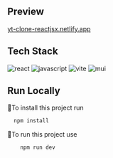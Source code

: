 
## Preview
<a href="yt-clone-reactjsx.netlify.app" > yt-clone-reactjsx.netlify.app </a>

## Tech Stack
![react](https://img.shields.io/badge/React-20232A?style=for-the-badge&logo=react&logoColor=61DAFB)
![javascript](https://img.shields.io/badge/JavaScript-323330?style=for-the-badge&logo=javascript&logoColor=F7DF1E)
![vite](https://img.shields.io/badge/Vite-B73BFE?style=for-the-badge&logo=vite&logoColor=FFD62E)
![mui](https://img.shields.io/badge/Material%20UI-007FFF?style=for-the-badge&logo=mui&logoColor=white)
## Run Locally

🤖To install this project run
```bash
  npm install
```
🔴To run this project use 
```bash
    npm run dev
```
